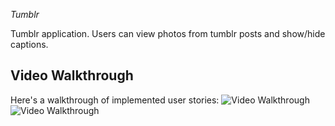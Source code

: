  *Tumblr*

Tumblr application. Users can view photos from tumblr posts and show/hide captions.

## Video Walkthrough 

Here's a walkthrough of implemented user stories:
<img src='http://i.imgur.com/ZfLU4BI.gif' title='Video Walkthrough' width='' alt='Video Walkthrough' />
<img src='http://i.imgur.com/ZfLU4BI.gif' title='Video Walkthrough' width='' alt='Video Walkthrough' />
